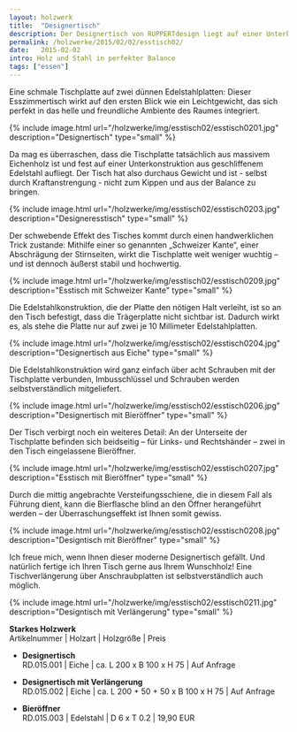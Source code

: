 ```yaml
---
layout: holzwerk
title:  "Designertisch"
description: Der Designertisch von RUPPERTdesign liegt auf einer Unterkonstruktion aus Edelstahl auf. Der Desingertisch von RUPPERTdesign wird nach Wunsch gefertigt. Auch mit integriertem Bieröffner. 
permalink: /holzwerke/2015/02/02/esstisch02/
date:   2015-02-02
intro: Holz und Stahl in perfekter Balance
tags: ["essen"]
---
```



 
Eine schmale Tischplatte auf zwei dünnen Edelstahlplatten: 
Dieser Esszimmertisch wirkt auf den ersten Blick wie ein Leichtgewicht, 
das sich perfekt in das helle und freundliche Ambiente des Raumes integriert.

{% include image.html url="/holzwerke/img/esstisch02/esstisch0201.jpg" description="Designertisch" type="small" %}

Da mag es überraschen, dass die Tischplatte tatsächlich aus massivem Eichenholz ist
 und fest auf einer Unterkonstruktion aus geschliffenem Edelstahl aufliegt. 
Der Tisch hat also durchaus Gewicht und ist - selbst durch Kraftanstrengung  - nicht zum Kippen und aus der Balance zu bringen.

{% include image.html url="/holzwerke/img/esstisch02/esstisch0203.jpg" description="Designeresstisch" type="small" %}

Der schwebende Effekt des Tisches kommt durch einen handwerklichen Trick zustande: 
Mithilfe einer so genannten „Schweizer Kante“, einer Abschrägung der Stirnseiten, 
wirkt die Tischplatte weit weniger wuchtig – und ist dennoch äußerst stabil und hochwertig.

{% include image.html url="/holzwerke/img/esstisch02/esstisch0209.jpg" description="Esstisch mit Schweizer Kante" type="small" %}

Die Edelstahlkonstruktion, die der Platte den nötigen Halt verleiht, 
ist so an den Tisch befestigt, dass die Trägerplatte nicht sichtbar ist. 
Dadurch wirkt es, als stehe die Platte nur auf zwei je 10 Millimeter Edelstahlplatten.

{% include image.html url="/holzwerke/img/esstisch02/esstisch0204.jpg" description="Designertisch aus Eiche" type="small" %}

Die Edelstahlkonstruktion wird ganz einfach über acht Schrauben mit der Tischplatte verbunden, 
Imbusschlüssel und Schrauben werden selbstverständlich mitgeliefert.

{% include image.html url="/holzwerke/img/esstisch02/esstisch0206.jpg" description="Designertisch mit Bieröffner" type="small" %}

Der Tisch verbirgt noch ein weiteres Detail: 
An der Unterseite der Tischplatte befinden sich beidseitig – für Links- und Rechtshänder – 
zwei in den Tisch eingelassene Bieröffner. 

{% include image.html url="/holzwerke/img/esstisch02/esstisch0207.jpg" description="Esstisch mit Bieröffner" type="small" %}

Durch die mittig angebrachte Versteifungsschiene, 
die in diesem Fall als Führung dient, kann die Bierflasche blind an den Öffner herangeführt werden – 
der Überraschungseffekt ist Ihnen somit gewiss.

{% include image.html url="/holzwerke/img/esstisch02/esstisch0208.jpg" description="Designtisch mit Bieröffner" type="small" %}
 
Ich freue mich, wenn Ihnen dieser moderne Designertisch gefällt. 
Und natürlich fertige ich Ihren Tisch gerne aus Ihrem Wunschholz!
Eine Tischverlängerung über Anschraubplatten ist selbstverständlich auch möglich.

{% include image.html url="/holzwerke/img/esstisch02/esstisch0211.jpg" description="Designtisch mit Verlängerung" type="small" %}
 


**Starkes Holzwerk**   
Artikelnummer \| Holzart \| Holzgröße \| Preis

* **Designertisch**   
	RD.015.001  \| 	Eiche \| ca. L 200 x B 100 x H  75 \| Auf Anfrage
	
* **Designertisch mit Verlängerung**   
	RD.015.002  \| 	Eiche \| ca. L 200 + 50 + 50 x B 100 x H 75 \| Auf Anfrage
		
* **Bieröffner**       
	RD.015.003  \| 	Edelstahl \| D 6 x T 0.2  \| 19,90 EUR



